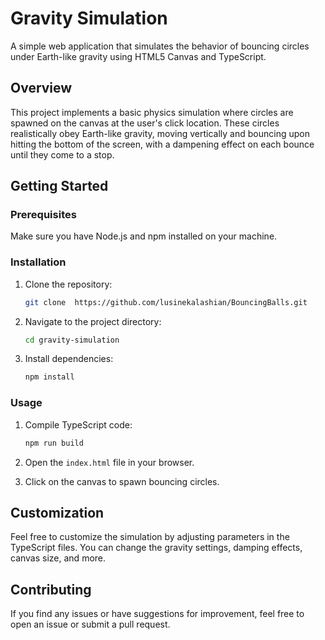 # Gravity Simulation

A simple web application that simulates the behavior of bouncing circles under Earth-like gravity using HTML5 Canvas and TypeScript.

## Overview

This project implements a basic physics simulation where circles are spawned on the canvas at the user's click location. These circles realistically obey Earth-like gravity, moving vertically and bouncing upon hitting the bottom of the screen, with a dampening effect on each bounce until they come to a stop.

## Getting Started

### Prerequisites

Make sure you have Node.js and npm installed on your machine.

### Installation

1. Clone the repository:

    ```bash
    git clone  https://github.com/lusinekalashian/BouncingBalls.git
    ```

2. Navigate to the project directory:

    ```bash
    cd gravity-simulation
    ```

3. Install dependencies:

    ```bash
    npm install
    ```

### Usage

1. Compile TypeScript code:

    ```bash
    npm run build
    ```

2. Open the `index.html` file in your browser.

3. Click on the canvas to spawn bouncing circles.

## Customization

Feel free to customize the simulation by adjusting parameters in the TypeScript files. You can change the gravity settings, damping effects, canvas size, and more.

## Contributing

If you find any issues or have suggestions for improvement, feel free to open an issue or submit a pull request.
